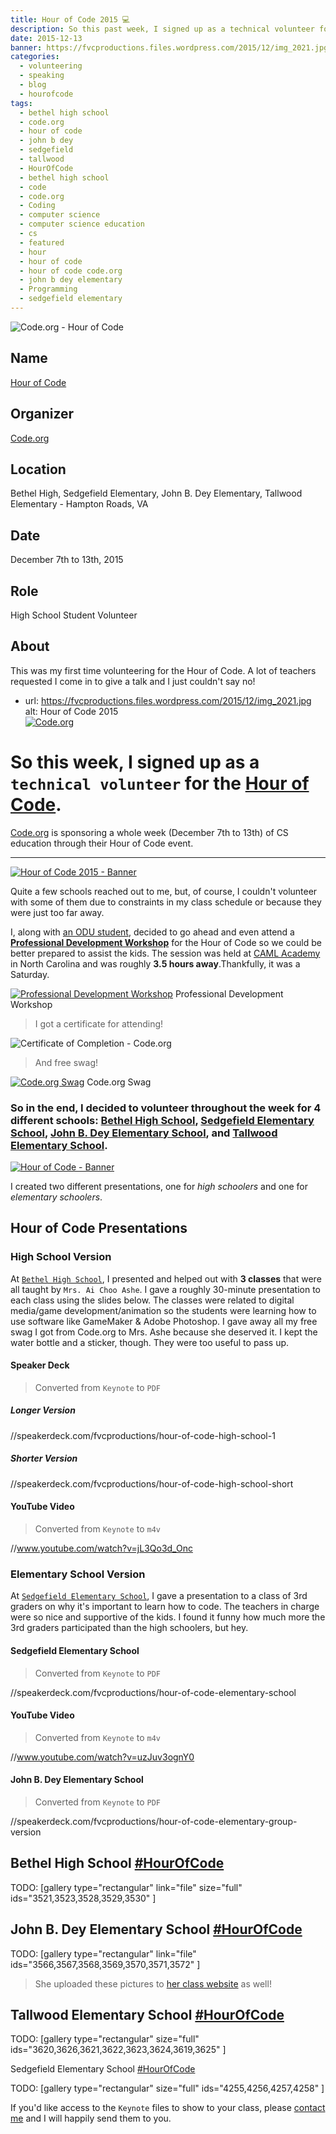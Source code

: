 ```yaml
---
title: Hour of Code 2015 💻️
description: So this past week, I signed up as a technical volunteer for the Hour of Code. Here's how my experience went.
date: 2015-12-13
banner: https://fvcproductions.files.wordpress.com/2015/12/img_2021.jpg
categories:
  - volunteering
  - speaking
  - blog
  - hourofcode
tags:
  - bethel high school
  - code.org
  - hour of code
  - john b dey
  - sedgefield
  - tallwood
  - HourOfCode
  - bethel high school
  - code
  - code.org
  - Coding
  - computer science
  - computer science education
  - cs
  - featured
  - hour
  - hour of code
  - hour of code code.org
  - john b dey elementary
  - Programming
  - sedgefield elementary
---
```


![Code.org - Hour of Code](https://fvcproductions.files.wordpress.com/2015/11/codeorg.png)

## Name

[Hour of Code](https://hourofcode.com)

## Organizer

[Code.org](https://code.org)

## Location

Bethel High, Sedgefield Elementary, John B. Dey Elementary, Tallwood Elementary - Hampton Roads, VA

## Date

December 7th to 13th, 2015

## Role

High School Student Volunteer

## About

This was my first time volunteering for the Hour of Code. A lot of teachers requested I come in to give a talk and I just couldn't say no!

* url: https://fvcproductions.files.wordpress.com/2015/12/img_2021.jpg
  alt: Hour of Code 2015
  \
  [![Code.org](//fvcproductions.files.wordpress.com/2015/12/codeorg.png?w=300)](//code.org)

# So this week, I signed up as a `technical volunteer` for the [**Hour of Code**](//hourofcode.com/us).

[Code.org](//code.org) is sponsoring a whole week (December 7th to 13th) of CS education through their Hour of Code event.[\
](//i.ytimg.com/vi/D2dgYHwrlt4/maxresdefault.jpg)

---

[![Hour of Code 2015 -
Banner](//fvcproductions.files.wordpress.com/2015/12/hour-of-code.jpg)](//speakerdeck.com/fvcproductions/hour-of-code-high-school-1)

Quite a few schools reached out to me, but, of course, I couldn't volunteer with some of them due to constraints in my class schedule or because they were just too far away.

I, along with [an ODU student](//thecbliss.com/), decided to go ahead and even attend a [**Professional Development Workshop**](//code.org/professional-development-workshops) for the Hour of Code so we could be better prepared to assist the kids. The session was held at [CAML Academy](//camlacademy.com/) in North Carolina and was roughly **3.5 hours away**.Thankfully, it was a Saturday.

[![Professional
Development
Workshop](//fvcproductions.files.wordpress.com/2015/12/img_0128.jpg)](//fvcproductions.files.wordpress.com/2015/12/img_0128.jpg) Professional Development Workshop

> I got a certificate for attending!

![Certificate of Completion -
Code.org](//fvcproductions.files.wordpress.com/2015/12/certificate.jpg)

> And free swag!

[![Code.org
Swag](//fvcproductions.files.wordpress.com/2015/12/img_0130.jpg)](//fvcproductions.files.wordpress.com/2015/12/img_0130.jpg) Code.org Swag

### So in the end, I decided to volunteer throughout the week for 4 different schools: [Bethel High School](//bhs.hampton.k12.va.us/), [Sedgefield Elementary School](//sedgefield.nn.k12.va.us/), [John B. Dey Elementary School](//www.deyes.vbschools.com/), and [Tallwood Elementary School](//www.tallwoodes.vbschools.com/).

[![Hour of Code -
Banner](//fvcproductions.files.wordpress.com/2015/12/hourofcode1-e1449524689973.jpg?w=750)](//fvcproductions.files.wordpress.com/2015/12/hourofcode1-e1449524689973.jpg)

I created two different presentations, one for _high schoolers_ and one for _elementary schoolers_.

## Hour of Code Presentations

### High School Version

At [`Bethel High School`](//bhs.hampton.k12.va.us/), I presented and helped out with **3 classes** that were all taught by `Mrs. Ai Choo Ashe`. I gave a roughly 30-minute presentation to each class using the slides below. The classes were related to digital media/game development/animation so the students were learning how to use software like GameMaker & Adobe Photoshop. I gave away all my free swag I got from Code.org to Mrs. Ashe because she deserved it. I kept the water bottle and a sticker, though. They were too useful to pass up.

#### Speaker Deck

> Converted from `Keynote` to `PDF`

##### Longer Version

//speakerdeck.com/fvcproductions/hour-of-code-high-school-1

##### Shorter Version

//speakerdeck.com/fvcproductions/hour-of-code-high-school-short

#### YouTube Video

> Converted from `Keynote` to `m4v`

//www.youtube.com/watch?v=jL3Qo3d_Onc

### Elementary School Version

At [`Sedgefield Elementary School`](//bhs.hampton.k12.va.us/), I gave a presentation to a class of 3rd graders on why it's important to learn how to code. The teachers in charge were so nice and supportive of the kids. I found it funny how much more the 3rd graders participated than the high schoolers, but hey.

#### Sedgefield Elementary School

> Converted from `Keynote` to `PDF`

//speakerdeck.com/fvcproductions/hour-of-code-elementary-school

#### YouTube Video

> Converted from `Keynote` to `m4v`

//www.youtube.com/watch?v=uzJuv3ognY0

#### John B. Dey Elementary School

> Converted from `Keynote` to `PDF`

//speakerdeck.com/fvcproductions/hour-of-code-elementary-group-version

## Bethel High School [\#HourOfCode](//twitter.com/hashtag/hourofcode?lang=en)

TODO: [gallery type="rectangular" link="file" size="full" ids="3521,3523,3528,3529,3530" ]

## John B. Dey Elementary School [\#HourOfCode](//twitter.com/hashtag/hourofcode?lang=en)

TODO: [gallery type="rectangular" link="file" ids="3566,3567,3568,3569,3570,3571,3572" ]

> She uploaded these pictures to [her class website](//www.getspotted.org/projects-and-pictures.html) as well!

## Tallwood Elementary School [\#HourOfCode](//twitter.com/hashtag/hourofcode?lang=en)

TODO: [gallery type="rectangular" size="full" ids="3620,3626,3621,3622,3623,3624,3619,3625" ]

Sedgefield Elementary School [\#HourOfCode](//twitter.com/hashtag/hourofcode?lang=en)

TODO: [gallery type="rectangular" size="full" ids="4255,4256,4257,4258" ]

If you'd like access to the `Keynote` files to show to your class, please [contact me](//fvcproductions.com/contact/) and I will happily send them to you.
